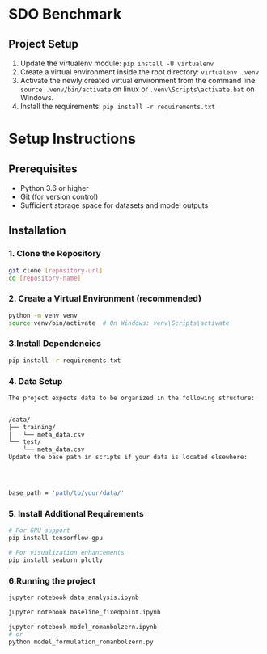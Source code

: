SDO Benchmark
=============

Project Setup
-------------

1. Update the virtualenv module: `pip install -U virtualenv`
2. Create a virtual environment inside the root directory:
`virtualenv .venv`
3. Activate the newly created virtual environment from the command line:
`source .venv/bin/activate` on linux
or `.venv\Scripts\activate.bat` on Windows.
4. Install the requirements: `pip install -r requirements.txt`


# Setup Instructions

## Prerequisites
- Python 3.6 or higher
- Git (for version control)
- Sufficient storage space for datasets and model outputs

## Installation

### 1. Clone the Repository
```bash
git clone [repository-url]
cd [repository-name]
```
### 2. Create a Virtual Environment (recommended)
```bash
python -m venv venv
source venv/bin/activate  # On Windows: venv\Scripts\activate
```
### 3.Install Dependencies
```bash
pip install -r requirements.txt
```
### 4. Data Setup
```bash
The project expects data to be organized in the following structure:


/data/
├── training/
│   └── meta_data.csv
└── test/
    └── meta_data.csv
Update the base path in scripts if your data is located elsewhere:




base_path = 'path/to/your/data/'
```
### 5. Install Additional Requirements
```bash
# For GPU support
pip install tensorflow-gpu

# For visualization enhancements
pip install seaborn plotly
```
### 6.Running the project
```bash
jupyter notebook data_analysis.ipynb

jupyter notebook baseline_fixedpoint.ipynb

jupyter notebook model_romanbolzern.ipynb
# or
python model_formulation_romanbolzern.py
```